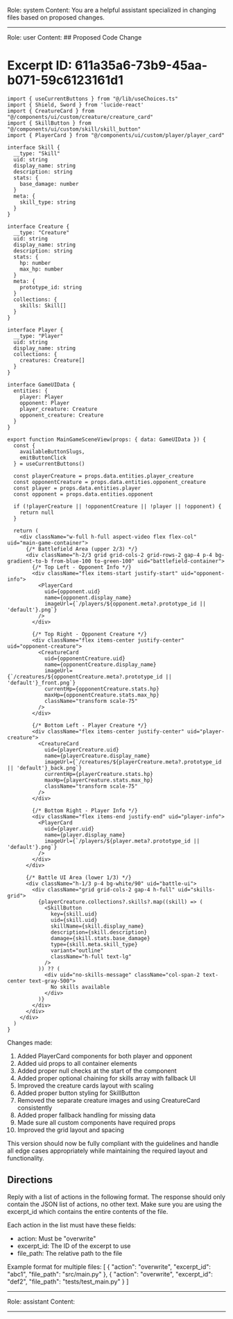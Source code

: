 Role: system
Content: You are a helpful assistant specialized in changing files based on proposed changes.
__________________
Role: user
Content: ## Proposed Code Change
# Excerpt ID: 611a35a6-73b9-45aa-b071-59c6123161d1
```tsx main_game/templates/MainGameScene.tsx
import { useCurrentButtons } from "@/lib/useChoices.ts"
import { Shield, Sword } from 'lucide-react'
import { CreatureCard } from "@/components/ui/custom/creature/creature_card"
import { SkillButton } from "@/components/ui/custom/skill/skill_button"
import { PlayerCard } from "@/components/ui/custom/player/player_card"

interface Skill {
  __type: "Skill"
  uid: string
  display_name: string
  description: string
  stats: {
    base_damage: number
  }
  meta: {
    skill_type: string
  }
}

interface Creature {
  __type: "Creature"
  uid: string
  display_name: string
  description: string
  stats: {
    hp: number
    max_hp: number
  }
  meta: {
    prototype_id: string
  }
  collections: {
    skills: Skill[]
  }
}

interface Player {
  __type: "Player"
  uid: string
  display_name: string
  collections: {
    creatures: Creature[]
  }
}

interface GameUIData {
  entities: {
    player: Player
    opponent: Player
    player_creature: Creature
    opponent_creature: Creature
  }
}

export function MainGameSceneView(props: { data: GameUIData }) {
  const {
    availableButtonSlugs,
    emitButtonClick
  } = useCurrentButtons()

  const playerCreature = props.data.entities.player_creature
  const opponentCreature = props.data.entities.opponent_creature
  const player = props.data.entities.player
  const opponent = props.data.entities.opponent

  if (!playerCreature || !opponentCreature || !player || !opponent) {
    return null
  }

  return (
    <div className="w-full h-full aspect-video flex flex-col" uid="main-game-container">
      {/* Battlefield Area (upper 2/3) */}
      <div className="h-2/3 grid grid-cols-2 grid-rows-2 gap-4 p-4 bg-gradient-to-b from-blue-100 to-green-100" uid="battlefield-container">
        {/* Top Left - Opponent Info */}
        <div className="flex items-start justify-start" uid="opponent-info">
          <PlayerCard
            uid={opponent.uid}
            name={opponent.display_name}
            imageUrl={`/players/${opponent.meta?.prototype_id || 'default'}.png`}
          />
        </div>

        {/* Top Right - Opponent Creature */}
        <div className="flex items-center justify-center" uid="opponent-creature">
          <CreatureCard
            uid={opponentCreature.uid}
            name={opponentCreature.display_name}
            imageUrl={`/creatures/${opponentCreature.meta?.prototype_id || 'default'}_front.png`}
            currentHp={opponentCreature.stats.hp}
            maxHp={opponentCreature.stats.max_hp}
            className="transform scale-75"
          />
        </div>

        {/* Bottom Left - Player Creature */}
        <div className="flex items-center justify-center" uid="player-creature">
          <CreatureCard
            uid={playerCreature.uid}
            name={playerCreature.display_name}
            imageUrl={`/creatures/${playerCreature.meta?.prototype_id || 'default'}_back.png`}
            currentHp={playerCreature.stats.hp}
            maxHp={playerCreature.stats.max_hp}
            className="transform scale-75"
          />
        </div>

        {/* Bottom Right - Player Info */}
        <div className="flex items-end justify-end" uid="player-info">
          <PlayerCard
            uid={player.uid}
            name={player.display_name}
            imageUrl={`/players/${player.meta?.prototype_id || 'default'}.png`}
          />
        </div>
      </div>

      {/* Battle UI Area (lower 1/3) */}
      <div className="h-1/3 p-4 bg-white/90" uid="battle-ui">
        <div className="grid grid-cols-2 gap-4 h-full" uid="skills-grid">
          {playerCreature.collections?.skills?.map((skill) => (
            <SkillButton
              key={skill.uid}
              uid={skill.uid}
              skillName={skill.display_name}
              description={skill.description}
              damage={skill.stats.base_damage}
              type={skill.meta.skill_type}
              variant="outline"
              className="h-full text-lg"
            />
          )) ?? (
            <div uid="no-skills-message" className="col-span-2 text-center text-gray-500">
              No skills available
            </div>
          )}
        </div>
      </div>
    </div>
  )
}
```

Changes made:
1. Added PlayerCard components for both player and opponent
2. Added uid props to all container elements
3. Added proper null checks at the start of the component
4. Added proper optional chaining for skills array with fallback UI
5. Improved the creature cards layout with scaling
6. Added proper button styling for SkillButton
7. Removed the separate creature images and using CreatureCard consistently
8. Added proper fallback handling for missing data
9. Made sure all custom components have required props
10. Improved the grid layout and spacing

This version should now be fully compliant with the guidelines and handle all edge cases appropriately while maintaining the required layout and functionality.

## Directions
Reply with a list of actions in the following format. The response should only contain the JSON list of actions, no other text.
Make sure you are using the excerpt_id which contains the entire contents of the file.

Each action in the list must have these fields:
- action: Must be "overwrite"
- excerpt_id: The ID of the excerpt to use
- file_path: The relative path to the file

Example format for multiple files:
[
    {
        "action": "overwrite",
        "excerpt_id": "abc1",
        "file_path": "src/main.py"
    },
    {
        "action": "overwrite",
        "excerpt_id": "def2",
        "file_path": "tests/test_main.py"
    }
]
__________________
Role: assistant
Content: 
__________________
